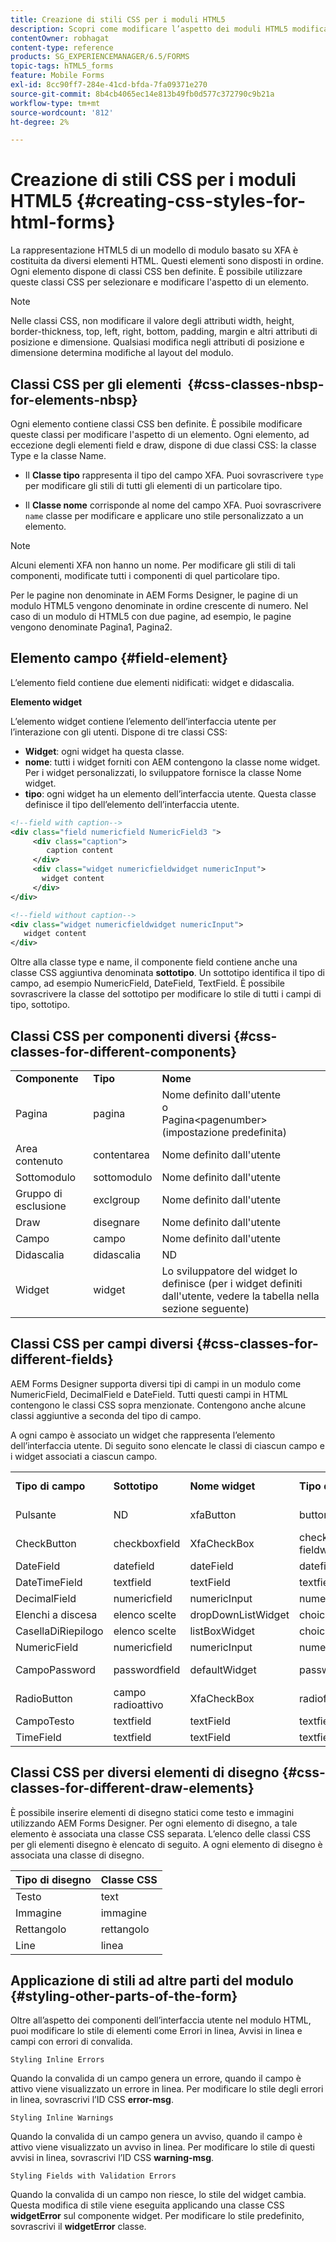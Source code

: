 ```yaml
---
title: Creazione di stili CSS per i moduli HTML5
description: Scopri come modificare l’aspetto dei moduli HTML5 modificando la classe CSS associata all’elemento modulo HTML.
contentOwner: robhagat
content-type: reference
products: SG_EXPERIENCEMANAGER/6.5/FORMS
topic-tags: hTML5_forms
feature: Mobile Forms
exl-id: 8cc90ff7-284e-41cd-bfda-7fa09371e270
source-git-commit: 8b4cb4065ec14e813b49fb0d577c372790c9b21a
workflow-type: tm+mt
source-wordcount: '812'
ht-degree: 2%

---
```


# Creazione di stili CSS per i moduli HTML5 {#creating-css-styles-for-html-forms}

La rappresentazione HTML5 di un modello di modulo basato su XFA è costituita da diversi elementi HTML. Questi elementi sono disposti in ordine. Ogni elemento dispone di classi CSS ben definite. È possibile utilizzare queste classi CSS per selezionare e modificare l&#39;aspetto di un elemento.

>[!NOTE]
>
>Nelle classi CSS, non modificare il valore degli attributi width, height, border-thickness, top, left, right, bottom, padding, margin e altri attributi di posizione e dimensione. Qualsiasi modifica negli attributi di posizione e dimensione determina modifiche al layout del modulo.

## Classi CSS per gli elementi  {#css-classes-nbsp-for-elements-nbsp}

Ogni elemento contiene classi CSS ben definite. È possibile modificare queste classi per modificare l&#39;aspetto di un elemento. Ogni elemento, ad eccezione degli elementi field e draw, dispone di due classi CSS: la classe Type e la classe Name.

* Il **Classe tipo** rappresenta il tipo del campo XFA. Puoi sovrascrivere `type` per modificare gli stili di tutti gli elementi di un particolare tipo.

* Il **Classe nome** corrisponde al nome del campo XFA. Puoi sovrascrivere `name` classe per modificare e applicare uno stile personalizzato a un elemento.

>[!NOTE]
>
>Alcuni elementi XFA non hanno un nome. Per modificare gli stili di tali componenti, modificate tutti i componenti di quel particolare tipo.

Per le pagine non denominate in AEM Forms Designer, le pagine di un modulo HTML5 vengono denominate in ordine crescente di numero. Nel caso di un modulo di HTML5 con due pagine, ad esempio, le pagine vengono denominate Pagina1, Pagina2.

## Elemento campo {#field-element}

L’elemento field contiene due elementi nidificati: widget e didascalia.

**Elemento widget**

L’elemento widget contiene l’elemento dell’interfaccia utente per l’interazione con gli utenti. Dispone di tre classi CSS:

* **Widget**: ogni widget ha questa classe.
* **nome**: tutti i widget forniti con AEM contengono la classe nome widget. Per i widget personalizzati, lo sviluppatore fornisce la classe Nome widget.
* **tipo**: ogni widget ha un elemento dell’interfaccia utente. Questa classe definisce il tipo dell’elemento dell’interfaccia utente.

```xml
<!--field with caption-->
<div class="field numericfield NumericField3 ">
     <div class="caption">
        caption content
     </div>
     <div class="widget numericfieldwidget numericInput">
       widget content
     </div>
</div>

<!--field without caption-->
<div class="widget numericfieldwidget numericInput">
   widget content
</div>
```

Oltre alla classe type e name, il componente field contiene anche una classe CSS aggiuntiva denominata **sottotipo**. Un sottotipo identifica il tipo di campo, ad esempio NumericField, DateField, TextField. È possibile sovrascrivere la classe del sottotipo per modificare lo stile di tutti i campi di tipo, sottotipo.

## Classi CSS per componenti diversi {#css-classes-for-different-components}

<table>
 <tbody>
  <tr>
   <td><strong>Componente</strong></td>
   <td><strong>Tipo</strong></td>
   <td><strong>Nome</strong></td>
  </tr>
  <tr>
   <td>Pagina</td>
   <td>pagina</td>
   <td>Nome definito dall'utente<br /> o<br /> Pagina&lt;pagenumber&gt; (impostazione predefinita)</td>
  </tr>
  <tr>
   <td>Area contenuto</td>
   <td>contentarea</td>
   <td>Nome definito dall'utente</td>
  </tr>
  <tr>
   <td>Sottomodulo</td>
   <td>sottomodulo</td>
   <td>Nome definito dall'utente</td>
  </tr>
  <tr>
   <td>Gruppo di esclusione</td>
   <td>exclgroup</td>
   <td>Nome definito dall'utente</td>
  </tr>
  <tr>
   <td>Draw</td>
   <td>disegnare</td>
   <td>Nome definito dall'utente</td>
  </tr>
  <tr>
   <td>Campo</td>
   <td>campo</td>
   <td>Nome definito dall'utente</td>
  </tr>
  <tr>
   <td>Didascalia</td>
   <td>didascalia</td>
   <td>ND</td>
  </tr>
  <tr>
   <td>Widget</td>
   <td>widget</td>
   <td>Lo sviluppatore del widget lo definisce (per i widget definiti dall'utente, vedere la tabella nella sezione seguente)</td>
  </tr>
 </tbody>
</table>

## Classi CSS per campi diversi {#css-classes-for-different-fields}

AEM Forms Designer supporta diversi tipi di campi in un modulo come NumericField, DecimalField e DateField. Tutti questi campi in HTML contengono le classi CSS sopra menzionate. Contengono anche alcune classi aggiuntive a seconda del tipo di campo.

A ogni campo è associato un widget che rappresenta l’elemento dell’interfaccia utente. Di seguito sono elencate le classi di ciascun campo e i widget associati a ciascun campo.

<table>
 <tbody>
  <tr>
   <td><strong>Tipo di campo</strong></td>
   <td><strong>Sottotipo</strong></td>
   <td><strong>Nome widget</strong></td>
   <td><strong>Tipo di widget</strong></td>
   <td><strong>Tag interfaccia utente HTML</strong></td>
  </tr>
  <tr>
   <td>Pulsante<br type="_moz" /> </td>
   <td>ND</td>
   <td>xfaButton<br type="_moz" /> </td>
   <td>buttonfieldwidget<br type="_moz" /> </td>
   <td>input type=button<br type="_moz" /> </td>
  </tr>
  <tr>
   <td>CheckButton<br type="_moz" /> </td>
   <td>checkboxfield<br /> </td>
   <td>XfaCheckBox<br type="_moz" /> </td>
   <td>checkbox fieldwidget<br type="_moz" /> </td>
   <td>input type=checkbox<br type="_moz" /> </td>
  </tr>
  <tr>
   <td>DateField<br type="_moz" /> </td>
   <td>datefield<br type="_moz" /> </td>
   <td>dateField<br type="_moz" /> </td>
   <td>datefieldwidget<br type="_moz" /> </td>
   <td>input type=text<br type="_moz" /> </td>
  </tr>
  <tr>
   <td>DateTimeField<br type="_moz" /> </td>
   <td>textfield<br type="_moz" /> </td>
   <td>textField<br type="_moz" /> </td>
   <td>textfieldwidget</td>
   <td>input type=text<br type="_moz" /> </td>
  </tr>
  <tr>
   <td>DecimalField<br type="_moz" /> </td>
   <td>numericfield<br type="_moz" /> </td>
   <td>numericInput<br type="_moz" /> </td>
   <td>numericfieldwidget<br type="_moz" /> </td>
   <td>input type=text<br type="_moz" /> </td>
  </tr>
  <tr>
   <td>Elenchi a discesa<br type="_moz" /> </td>
   <td>elenco scelte<br type="_moz" /> </td>
   <td>dropDownListWidget<br type="_moz" /> </td>
   <td>choicelistwidget<br type="_moz" /> </td>
   <td>seleziona</td>
  </tr>
  <tr>
   <td>CasellaDiRiepilogo<br type="_moz" /> </td>
   <td>elenco scelte<br type="_moz" /> </td>
   <td>listBoxWidget<br type="_moz" /> </td>
   <td>choicelistwidget<br type="_moz" /> </td>
   <td>ol</td>
  </tr>
  <tr>
   <td>NumericField<br type="_moz" /> </td>
   <td>numericfield<br type="_moz" /> </td>
   <td>numericInput<br type="_moz" /> </td>
   <td>numericfieldwidget<br type="_moz" /> </td>
   <td>input type=text<br type="_moz" /> </td>
  </tr>
  <tr>
   <td>CampoPassword<br type="_moz" /> </td>
   <td>passwordfield<br type="_moz" /> </td>
   <td>defaultWidget<br type="_moz" /> </td>
   <td>passwordfieldwidget<br type="_moz" /> </td>
   <td>input type=password<br type="_moz" /> </td>
  </tr>
  <tr>
   <td>RadioButton<br type="_moz" /> </td>
   <td>campo radioattivo<br type="_moz" /> </td>
   <td>XfaCheckBox<br type="_moz" /> </td>
   <td>radiofieldwidget<br type="_moz" /> </td>
   <td>input type=radio<br type="_moz" /> </td>
  </tr>
  <tr>
   <td>CampoTesto<br type="_moz" /> </td>
   <td>textfield<br type="_moz" /> </td>
   <td>textField<br type="_moz" /> </td>
   <td>textfieldwidget<br type="_moz" /> </td>
   <td>input type=text<br type="_moz" /> </td>
  </tr>
  <tr>
   <td>TimeField<br type="_moz" /> </td>
   <td>textfield<br type="_moz" /> </td>
   <td>textField<br type="_moz" /> </td>
   <td>textfieldwidget<br type="_moz" /> </td>
   <td>input type=text<br type="_moz" /> </td>
  </tr>
 </tbody>
</table>

## Classi CSS per diversi elementi di disegno {#css-classes-for-different-draw-elements}

È possibile inserire elementi di disegno statici come testo e immagini utilizzando AEM Forms Designer. Per ogni elemento di disegno, a tale elemento è associata una classe CSS separata. L’elenco delle classi CSS per gli elementi disegno è elencato di seguito. A ogni elemento di disegno è associata una classe di disegno.

| **Tipo di disegno** | **Classe CSS** |
|---|---|
| Testo | text |
| Immagine | immagine |
| Rettangolo | rettangolo |
| Line | linea |

## Applicazione di stili ad altre parti del modulo {#styling-other-parts-of-the-form}

Oltre all’aspetto dei componenti dell’interfaccia utente nel modulo HTML, puoi modificare lo stile di elementi come Errori in linea, Avvisi in linea e campi con errori di convalida.

`Styling Inline Errors`

Quando la convalida di un campo genera un errore, quando il campo è attivo viene visualizzato un errore in linea. Per modificare lo stile degli errori in linea, sovrascrivi l’ID CSS **error-msg**.

`Styling Inline Warnings`

Quando la convalida di un campo genera un avviso, quando il campo è attivo viene visualizzato un avviso in linea. Per modificare lo stile di questi avvisi in linea, sovrascrivi l’ID CSS **warning-msg**.

`Styling Fields with Validation Errors`

Quando la convalida di un campo non riesce, lo stile del widget cambia. Questa modifica di stile viene eseguita applicando una classe CSS **widgetError** sul componente widget. Per modificare lo stile predefinito, sovrascrivi il **widgetError** classe.
